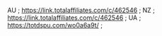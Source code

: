 AU ; https://link.totalaffiliates.com/c/462546 ;
NZ ; https://link.totalaffiliates.com/c/462546 ;
UA ; https://totdspu.com/wo0a6a9t/ ;

